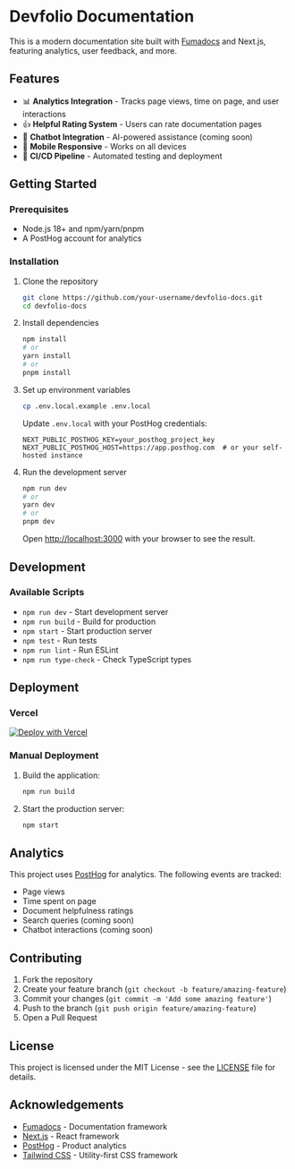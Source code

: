 # Devfolio Documentation

This is a modern documentation site built with [Fumadocs](https://fumadocs.vercel.app) and Next.js, featuring analytics, user feedback, and more.

## Features

- 📊 **Analytics Integration** - Tracks page views, time on page, and user interactions
- 👍 **Helpful Rating System** - Users can rate documentation pages
- 🤖 **Chatbot Integration** - AI-powered assistance (coming soon)
- 📱 **Mobile Responsive** - Works on all devices
- 🚀 **CI/CD Pipeline** - Automated testing and deployment

## Getting Started

### Prerequisites

- Node.js 18+ and npm/yarn/pnpm
- A PostHog account for analytics

### Installation

1. Clone the repository
   ```bash
   git clone https://github.com/your-username/devfolio-docs.git
   cd devfolio-docs
   ```

2. Install dependencies
   ```bash
   npm install
   # or
   yarn install
   # or
   pnpm install
   ```

3. Set up environment variables
   ```bash
   cp .env.local.example .env.local
   ```
   Update `.env.local` with your PostHog credentials:
   ```env
   NEXT_PUBLIC_POSTHOG_KEY=your_posthog_project_key
   NEXT_PUBLIC_POSTHOG_HOST=https://app.posthog.com  # or your self-hosted instance
   ```

4. Run the development server
   ```bash
   npm run dev
   # or
   yarn dev
   # or
   pnpm dev
   ```

   Open [http://localhost:3000](http://localhost:3000) with your browser to see the result.

## Development

### Available Scripts

- `npm run dev` - Start development server
- `npm run build` - Build for production
- `npm start` - Start production server
- `npm test` - Run tests
- `npm run lint` - Run ESLint
- `npm run type-check` - Check TypeScript types

## Deployment

### Vercel

[![Deploy with Vercel](https://vercel.com/button)](https://vercel.com/new/git/external?repository-url=https%3A%2F%2Fgithub.com%2Fyour-username%2Fdevfolio-docs&project-name=devfolio-docs&repository-name=devfolio-docs)

### Manual Deployment

1. Build the application:
   ```bash
   npm run build
   ```

2. Start the production server:
   ```bash
   npm start
   ```

## Analytics

This project uses [PostHog](https://posthog.com) for analytics. The following events are tracked:

- Page views
- Time spent on page
- Document helpfulness ratings
- Search queries (coming soon)
- Chatbot interactions (coming soon)

## Contributing

1. Fork the repository
2. Create your feature branch (`git checkout -b feature/amazing-feature`)
3. Commit your changes (`git commit -m 'Add some amazing feature'`)
4. Push to the branch (`git push origin feature/amazing-feature`)
5. Open a Pull Request

## License

This project is licensed under the MIT License - see the [LICENSE](LICENSE) file for details.

## Acknowledgements

- [Fumadocs](https://fumadocs.vercel.app) - Documentation framework
- [Next.js](https://nextjs.org) - React framework
- [PostHog](https://posthog.com) - Product analytics
- [Tailwind CSS](https://tailwindcss.com) - Utility-first CSS framework
